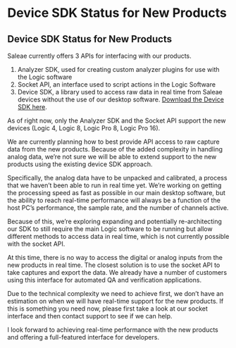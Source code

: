 # Device SDK Status for New Products

## Device SDK Status for New Products

Saleae currently offers 3 APIs for interfacing with our products.

1. Analyzer SDK, used for creating custom analyzer plugins for use with the Logic software
2. Socket API, an interface used to script actions in the Logic Software
3. Device SDK, a library used to access raw data in real time from Saleae devices without the use of our desktop software. [Download the Device SDK here](http://downloads.saleae.com/SDK/SaleaeDeviceSdk-1.1.14.zip).

As of right now, only the Analyzer SDK and the Socket API support the new devices \(Logic 4, Logic 8, Logic Pro 8, Logic Pro 16\).

We are currently planning how to best provide API access to raw capture data from the new products. Because of the added complexity in handling analog data, we’re not sure we will be able to extend support to the new products using the existing device SDK approach.

Specifically, the analog data have to be unpacked and calibrated, a process that we haven’t been able to run in real time yet. We’re working on getting the processing speed as fast as possible in our main desktop software, but the ability to reach real-time performance will always be a function of the host PC’s performance, the sample rate, and the number of channels active.

Because of this, we’re exploring expanding and potentially re-architecting our SDK to still require the main Logic software to be running but allow different methods to access data in real time, which is not currently possible with the socket API.

At this time, there is no way to access the digital or analog inputs from the new products in real time. The closest solution is to use the socket API to take captures and export the data. We already have a number of customers using this interface for automated QA and verification applications.

Due to the technical complexity we need to achieve first, we don’t have an estimation on when we will have real-time support for the new products. If this is something you need now, please first take a look at our socket interface and then contact support to see if we can help.

I look forward to achieving real-time performance with the new products and offering a full-featured interface for developers.

